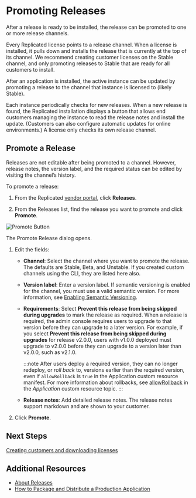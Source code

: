 # Promoting Releases

After a release is ready to be installed, the release can be promoted to one or more release channels.

Every Replicated license points to a release channel.
When a license is installed, it pulls down and installs the release that is currently at the top of its channel.
We recommend creating customer licenses on the Stable channel, and only promoting releases to Stable that are ready for all customers to install.

After an application is installed, the active instance can be updated by promoting a release to the channel that instance is licensed to (likely Stable).

Each instance periodically checks for new releases. When a new release is found, the Replicated installation displays a button that allows end customers managing the instance to read the release notes and install the update. (Customers can also configure automatic updates for online environments.)
A license only checks its own release channel.

## Promote a Release

Releases are not editable after being promoted to a channel. However, release notes, the version label, and the required status can be edited by visiting the channel’s history.

To promote a release:

1. From the Replicated [vendor portal](https://vendor.replicated.com), click **Releases**.

1. From the Releases list, find the release you want to promote and click **Promote**.

  ![Promote Button](/images/promote-button.png)

  The Promote Release dialog opens.

1. Edit the fields:
    * **Channel**: Select the channel where you want to promote the release. The defaults are Stable, Beta, and Unstable. If you created custom channels using the CLI, they are listed here also.
    * **Version label**: Enter a version label. If semantic versioning is enabled for the channel, you must use a valid semantic version. For more information, see [Enabling Semantic Versioning](releases-semantic-versioning).
    * **Requirements**: Select **Prevent this release from being skipped during upgrades** to mark the release as required. When a release is required, the admin console requires users to upgrade to that version before they can upgrade to a later version. For example, if you select **Prevent this release from being skipped during upgrades** for release v2.0.0, users with v1.0.0 deployed must upgrade to v2.0.0 before they can upgrade to a version later than v2.0.0, such as v2.1.0.

      :::note
      After users deploy a required version, they can no longer redeploy, or _roll back_ to, versions earlier than the required version, even if `allowRollback` is `true` in the Application custom resource manifest. For more information about rollbacks, see [allowRollback](../reference/custom-resource-application#allowrollback) in the _Application_ custom resource topic.
      :::

    * **Release notes**: Add detailed release notes. The release notes support markdown and are shown to your customer.

1. Click **Promote**.


## Next Steps

[Creating customers and downloading licenses](releases-creating-customer)

## Additional Resources

* [About Releases](releases-understanding)
* [How to Package and Distribute a Production Application](distributing-workflow)
